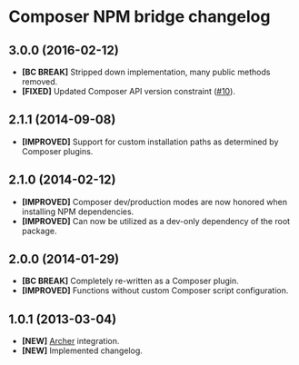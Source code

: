 # Composer NPM bridge changelog

## 3.0.0 (2016-02-12)

- **[BC BREAK]** Stripped down implementation, many public methods removed.
- **[FIXED]** Updated Composer API version constraint ([#10]).

[#10]: https://github.com/eloquent/composer-npm-bridge/issues/10

## 2.1.1 (2014-09-08)

- **[IMPROVED]** Support for custom installation paths as determined by Composer
  plugins.

## 2.1.0 (2014-02-12)

- **[IMPROVED]** Composer dev/production modes are now honored when installing
  NPM dependencies.
- **[IMPROVED]** Can now be utilized as a dev-only dependency of the root
  package.

## 2.0.0 (2014-01-29)

- **[BC BREAK]** Completely re-written as a Composer plugin.
- **[IMPROVED]** Functions without custom Composer script configuration.

## 1.0.1 (2013-03-04)

- **[NEW]** [Archer] integration.
- **[NEW]** Implemented changelog.

[archer]: https://github.com/IcecaveStudios/archer
